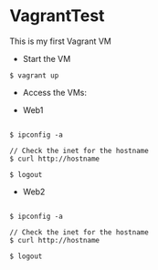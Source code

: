 # VagrantTest

This is my first Vagrant VM

- Start the VM

```$ vagrant up```

- Access the VMs: 

- Web1
```$ vagrant ssh web1

$ ipconfig -a

// Check the inet for the hostname
$ curl http://hostname

$ logout
```

- Web2
```$ vagrant ssh web2

$ ipconfig -a

// Check the inet for the hostname
$ curl http://hostname

$ logout
```
